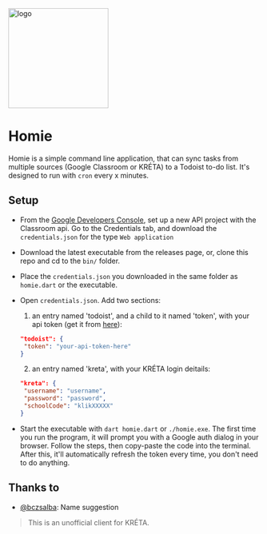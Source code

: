 <img width=200 src="https://raw.githubusercontent.com/daaniiieel/homie/master/.github/logo.svg" alt="logo"/>

# Homie

Homie is a simple command line application, that can sync tasks from multiple sources (Google Classroom or KRÉTA) to a Todoist to-do list. It's designed to run with `cron` every x minutes.

## Setup
- From the [Google Developers Console](https://console.developers.google.com), set up a new API project with the Classroom api. Go to the Credentials tab, and download the `credentials.json` for the type `Web application`
- Download the latest executable from the releases page, or, clone this repo and cd to the `bin/` folder.
- Place the `credentials.json` you downloaded in the same folder as `homie.dart` or the executable.
- Open `credentials.json`. Add two sections:

  1. an entry named 'todoist', and a child to it named 'token', with your api token (get it from [here](https://todoist.com/prefs/integrations)):
   ```json
   "todoist": {
    "token": "your-api-token-here"
   }
   ```
    2. an entry named 'kreta', with your KRÉTA login deitails:
   ```json
   "kreta": {
    "username": "username",
    "password": "password",
    "schoolCode": "klikXXXXX"
   }
   ```
- Start the executable with `dart homie.dart` or `./homie.exe`. The first time you run the program, it will prompt you with a Google auth dialog in your browser. Follow the steps, then copy-paste the code into the terminal. After this, it'll automatically refresh the token every time, you don't need to do anything.

## Thanks to
- [@bczsalba](https://github.com/bczsalba): Name suggestion


> This is an unofficial client for KRÉTA.
